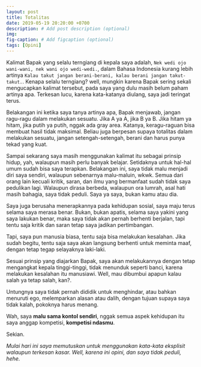 ```yaml
---
layout: post
title: Totalitas
date: 2019-05-19 20:20:00 +0700
description: # Add post description (optional)
img: 
fig-caption: # Add figcaption (optional)
tags: [Opini]
---
```


Kalimat Bapak yang selalu terngiang di kepala saya adalah, `Nek wedi ojo wani-wani, nek wani ojo wedi-wedi.`, dalam Bahasa Indonesia kurang lebih artinya `Kalau takut jangan berani-berani, kalau berani jangan takut-takut.`. Kenapa selalu terngiang? well, mungkin karena Bapak sering sekali mengucapkan kalimat tersebut, pada saya yang dulu masih belum paham artinya apa. Terkesan lucu, karena kata-katanya diulang, saya jadi teringat terus.

Belakangan ini ketika saya tanya artinya apa, Bapak menjawab, jangan ragu-ragu dalam melakukan sesuatu. Jika A ya A, jika B ya B. Jika hitam ya hitam, jika putih ya putih, nggak ada gray area. Katanya, keragu-raguan bisa membuat hasil tidak maksimal. Beliau juga berpesan supaya totalitas dalam melakukan sesuatu, jangan setengah-setengah, berani dan harus punya tekad yang kuat.

Sampai sekarang saya masih menggunakan kalimat itu sebagai prinsip hidup, yah, walaupun masih perlu banyak belajar. Setidaknya untuk hal-hal umum sudah bisa saya terapkan. Belakangan ini, saya tidak malu menjadi diri saya sendiri, walaupun sebenarnya malu-maluin, wkwk. Semua dari orang lain kecuali kritik, saran, dan ilmu yang bermanfaat sudah tidak saya pedulikan lagi. Walaupun dirasa berbeda, walaupun ora lumrah, asal hati masih bahagia, saya tidak peduli. Saya ya saya, bukan kamu atau dia.

Saya juga berusaha menerapkannya pada kehidupan sosial, saya maju terus selama saya merasa benar. Bukan, bukan apatis, selama saya yakini yang saya lakukan benar, maka saya tidak akan pernah berhenti berjalan, tapi tentu saja kritik dan saran tetap saya jadikan pertimbangan.

Tapi, saya pun manusia biasa, tentu saja bisa melakukan kesalahan. Jika sudah begitu, tentu saja saya akan langsung berhenti untuk meminta maaf, dengan tetap tegap selayaknya laki-laki.

Sesuai prinsip yang diajarkan Bapak, saya akan melakukannya dengan tetap mengangkat kepala tinggi-tinggi, tidak menunduk seperti banci, karena melakukan kesalahan itu manusiawi. Well, mau dibumbui apapun kalau salah ya tetap salah, kan?.

Untungnya saya tidak pernah dididik untuk menghindar, atau bahkan menuruti ego, melemparkan alasan atau dalih, dengan tujuan supaya saya tidak kalah, pokoknya harus menang.

Wah, saya **malu sama kontol sendiri**, nggak semua aspek kehidupan itu saya anggap kompetisi, **kompetisi ndasmu**.

Sekian.

_Mulai hari ini saya memutuskan untuk menggunakan kata-kata eksplisit walaupun terkesan kasar._
_Well, karena ini opini, dan saya tidak peduli, hehe._
